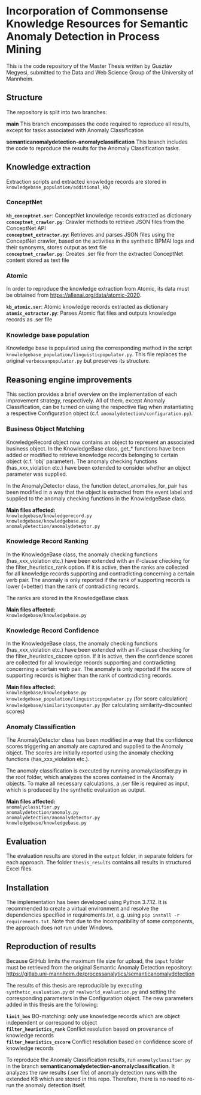 # Incorporation of Commonsense Knowledge Resources for Semantic Anomaly Detection in Process Mining

This is the code repository of the Master Thesis written by Gusztáv Megyesi, submitted to the Data and Web Science Group of the University of Mannheim.

## Structure

The repository is split into two branches:

<b>main</b> This branch encompasses the code required to reproduce all results, except for tasks associated with Anomaly Classification

<b>semanticanomalydetection-anomalyclassification</b> This branch includes the code to reproduce the results for the Anomaly Classification tasks.

## Knowledge extraction

Extraction scripts and extracted knowledge records are stored in `knowledgebase_population/additional_kb/`

### ConceptNet

<b>`kb_conceptnet.ser`</b>: ConceptNet knowledge records extracted as dictionary
<b>`conceptnet_crawler.py`</b>: Crawler methods to retrieve JSON files from the ConceptNet API<br>
<b>`conceptnet_extractor.py`</b>: Retrieves and parses JSON files using the ConceptNet crawler, based on the activities in the synthetic BPMAI logs and their synonyms, stores output as text file<br>
<b>`conceptnet_crawler.py`</b>: Creates .ser file from the extracted ConceptNet content stored as text file<br>

### Atomic

In order to reproduce the knowledge extraction from Atomic, its data must be obtained from https://allenai.org/data/atomic-2020.

<b>`kb_atomic.ser`</b>: Atomic knowledge records extracted as dictionary<br>
<b>`atomic_extractor.py`</b>: Parses Atomic flat files and outputs knowledge records as .ser file

### Knowledge base population

Knowledge base is populated using the corresponding method in the script `knowledgebase_population/linguisticpopulator.py`. This file replaces the original `verboceanpopulator.py` but preserves its structure.

## Reasoning engine improvements

This section provides a brief overview on the implementation of each improvement strategy, respectively. All of them, except Anomaly Classification, can be turned on using the respective flag when instantiating a respective Configuration object (c.f. `anomalydetection/configuration.py`).

### Business Object Matching

KnowledgeRecord object now contains an object to represent an associated business object. In the KnowledgeBase class, get_* functions have been added or modified to retrieve knowledge records belonging to certain object (c.f. 'obj' parameter). The anomaly checking functions (has_xxx_violation etc.) have been extended to consider whether an object parameter was supplied.

In the AnomalyDetector class, the function detect_anomalies_for_pair has been modified in a way that the object is extracted from the event label and supplied to the anomaly checking functions in the KnowledgeBase class.

<b>Main files affected:</b><br>
`knowledgebase/knowledgerecord.py`<br>
`knowledgebase/knowledgebase.py`<br>
`anomalydetection/anomalydetector.py`

### Knowledge Record Ranking

In the KnowledgeBase class, the anomaly checking functions (has_xxx_violation etc.) have been extended with an if-clause checking for the filter_heuristics_rank option. If it is active, then the ranks are collected for all knowledge records supporting and contradicting concerning a certain verb pair. The anomaly is only reported if the rank of supporting records is lower (=better) than the rank of contradicting records.

The ranks are stored in the KnowledgeBase class.

<b>Main files affected:</b><br>
`knowledgebase/knowledgebase.py`<br>

### Knowledge Record Confidence

In the KnowledgeBase class, the anomaly checking functions (has_xxx_violation etc.) have been extended with an if-clause checking for the filter_heuristics_cscore option. If it is active, then the confidence scores are collected for all knowledge records supporting and contradicting concerning a certain verb pair. The anomaly is only reported if the score of supporting records is higher than the rank of contradicting records.

<b>Main files affected:</b><br>
`knowledgebase/knowledgebase.py`<br>
`knowledgebase_population/linguisticpopulator.py` (for score calculation)<br>
`knowledgebase/similaritycomputer.py` (for calculating similarity-discounted scores)

### Anomaly Classification

The AnomalyDetector class has been modified in a way that the confidence scores triggering an anomaly are captured and supplied to the Anomaly object. The scores are initially reported using the anomaly checking functions (has_xxx_violation etc.).

The anomaly classification is executed by running anomalyclassifier.py in the root folder, which analyzes the scores contained in the Anomaly objects. To make all necessary calculations, a .ser file is required as input, which is produced by the synthetic evaluation as output.

<b>Main files affected:</b><br>
`anomalyclassifier.py`<br>
`anomalydetection/anomaly.py`<br>
`anomalydetection/anomalydetector.py`<br>
`knowledgebase/knowledgebase.py`<br>

## Evaluation

The evaluation results are stored in the `output` folder, in separate folders for each approach. The folder `thesis_results` contains all results in structured Excel files.

## Installation

The implementation has been developed using Python 3.7.12. It is recommended to create a virtual environment and resolve the dependencies specified in requirements.txt, e.g. using `pip install -r requirements.txt`. Note that due to the incompatibility of some components, the approach does not run under Windows.

## Reproduction of results

Because GitHub limits the maximum file size for upload, the `input` folder must be retrieved from the original Semantic Anomaly Detection repository: https://gitlab.uni-mannheim.de/processanalytics/semanticanomalydetection

The results of this thesis are reproducible by executing `synthetic_evaluation.py` or `realworld_evaluation.py` and setting the corresponding parameters in the Configuration object. The new parameters added in this thesis are the following:

<b>`limit_bos`</b> BO-matching: only use knowledge records which are object independent or correspond to object<br>
<b>`filter_heuristics_rank`</b> Conflict resolution based on provenance of knowledge records<br>
<b>`filter_heuristics_cscore`</b> Conflict resolution based on confidence score of knowledge records<br>

To reproduce the Anomaly Classification results, run `anomalyclassifier.py` in the branch <b>semanticanomalydetection-anomalyclassification</b>. It analyzes the raw results (.ser file) of anomaly detection runs with the extended KB which are stored in this repo. Therefore, there is no need to re-run the anomaly detection itself.
